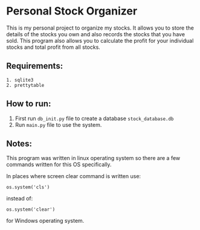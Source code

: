 # Personal Stock Organizer
This is my personal project to organize my stocks. It allows you to store the details of the stocks you own and also records the stocks that you have sold. This program also allows you to calculate the profit for your individual stocks and total profit from all stocks.

## Requirements:
```
1. sqlite3
2. prettytable
```
## How to run:
1. First run `db_init.py` file to create a database `stock_database.db`
2. Run `main.py` file to use the system.

## Notes:
This program was written in linux operating system so there are a few commands written for this OS specifically.<br>


In places where screen clear command is written use:
```
os.system('cls')
```
instead of:
```
os.system('clear')
```
for Windows operating system.